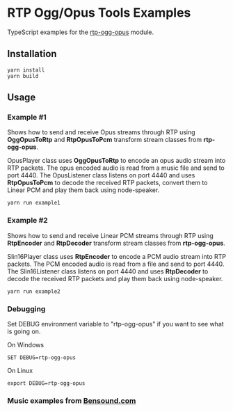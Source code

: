 # RTP Ogg/Opus Tools Examples

TypeScript examples for the [rtp-ogg-opus](https://github.com/libersys/rtp-ogg-opus.git) module.

## Installation

```
yarn install
yarn build
```

## Usage

### Example #1

Shows how to send and receive Opus streams through RTP using **OggOpusToRtp** and **RtpOpusToPcm** transform stream classes from **rtp-ogg-opus**.

OpusPlayer class uses **OggOpusToRtp** to encode an opus audio stream into RTP packets. The opus encoded audio is read from a music file and send to port 4440. The OpusListener class listens on port 4440 and uses **RtpOpusToPcm** to decode the received RTP packets, convert them to Linear PCM and play them back using node-speaker.

```
yarn run example1
```

### Example #2

Shows how to send and receive Linear PCM streams through RTP using **RtpEncoder** and **RtpDecoder** transform stream classes from **rtp-ogg-opus**.

Slin16Player class uses **RtpEncoder** to encode a PCM audio stream into RTP packets. The PCM encoded audio is read from a file and send to port 4440. The Slin16Listener class listens on port 4440 and uses **RtpDecoder** to decode the received RTP packets and play them back using node-speaker.

```
yarn run example2
```

### Debugging

Set DEBUG environment variable to "rtp-ogg-opus" if you want to see what is going on.

On Windows

```
SET DEBUG=rtp-ogg-opus
```

On Linux

```
export DEBUG=rtp-ogg-opus
```

### Music examples from [Bensound.com](https://www.bensound.com)
